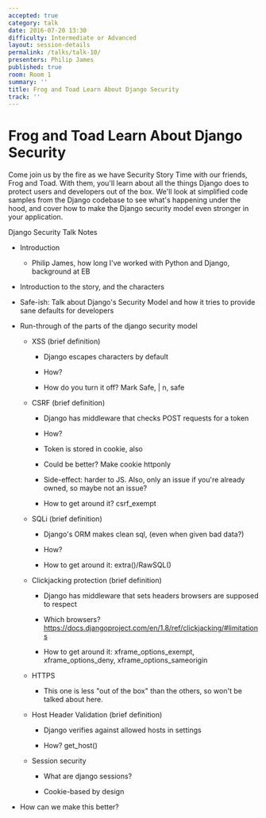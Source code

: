 ```yaml
---
accepted: true
category: talk
date: 2016-07-20 13:30
difficulty: Intermediate or Advanced
layout: session-details
permalink: /talks/talk-10/
presenters: Philip James
published: true
room: Room 1
summary: ''
title: Frog and Toad Learn About Django Security
track: ''
---
```


# Frog and Toad Learn About Django Security

Come join us by the fire as we have Security Story Time with our friends, Frog
and Toad. With them, you'll learn about all the things Django does to protect
users and developers out of the box. We'll look at simplified code samples
from the Django codebase to see what's happening under the hood, and cover how
to make the Django security model even stronger in your application.

Django Security Talk Notes

  * Introduction
    * Philip James, how long I've worked with Python and Django, background at EB
  * Introduction to the story, and the characters
  * Safe-ish: Talk about Django's Security Model and how it tries to provide sane defaults for developers
  * Run-through of the parts of the django security model

    * XSS (brief definition)

      * Django escapes characters by default

      * How?

      * How do you turn it off? Mark Safe, | n, safe

    * CSRF (brief definition)

      * Django has middleware that checks POST requests for a token

      * How?

      * Token is stored in cookie, also

      * Could be better? Make cookie httponly

      * Side-effect: harder to JS. Also, only an issue if you're already owned, so maybe not an issue?

      * How to get around it? csrf_exempt

    * SQLi (brief definition)

      * Django's ORM makes clean sql, (even when given bad data?)

      * How?

      * How to get around it: extra()/RawSQL()

    * Clickjacking protection (brief definition)

      * Django has middleware that sets headers browsers are supposed to respect

      * Which browsers? https://docs.djangoproject.com/en/1.8/ref/clickjacking/#limitations

      * How to get around it: xframe_options_exempt, xframe_options_deny, xframe_options_sameorigin

    * HTTPS

      * This one is less "out of the box" than the others, so won't be talked about here.
    * Host Header Validation (brief definition)

      * Django verifies against allowed hosts in settings

      * How? get_host()

    * Session security

      * What are django sessions?

      * Cookie-based by design

  * How can we make this better?